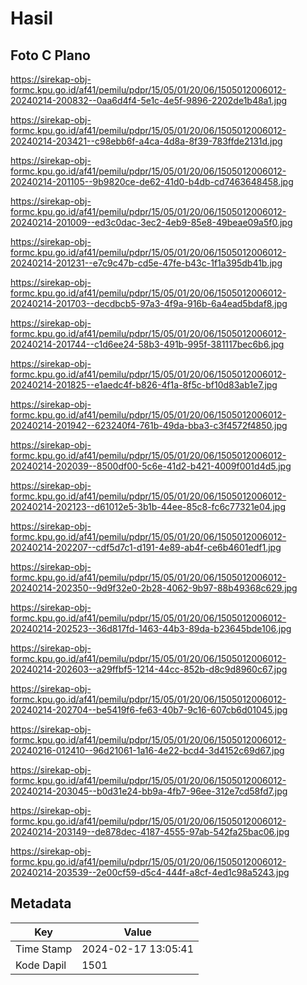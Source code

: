 # Hasil

## Foto C Plano

https://sirekap-obj-formc.kpu.go.id/af41/pemilu/pdpr/15/05/01/20/06/1505012006012-20240214-200832--0aa6d4f4-5e1c-4e5f-9896-2202de1b48a1.jpg

https://sirekap-obj-formc.kpu.go.id/af41/pemilu/pdpr/15/05/01/20/06/1505012006012-20240214-203421--c98ebb6f-a4ca-4d8a-8f39-783ffde2131d.jpg

https://sirekap-obj-formc.kpu.go.id/af41/pemilu/pdpr/15/05/01/20/06/1505012006012-20240214-201105--9b9820ce-de62-41d0-b4db-cd7463648458.jpg

https://sirekap-obj-formc.kpu.go.id/af41/pemilu/pdpr/15/05/01/20/06/1505012006012-20240214-201009--ed3c0dac-3ec2-4eb9-85e8-49beae09a5f0.jpg

https://sirekap-obj-formc.kpu.go.id/af41/pemilu/pdpr/15/05/01/20/06/1505012006012-20240214-201231--e7c9c47b-cd5e-47fe-b43c-1f1a395db41b.jpg

https://sirekap-obj-formc.kpu.go.id/af41/pemilu/pdpr/15/05/01/20/06/1505012006012-20240214-201703--decdbcb5-97a3-4f9a-916b-6a4ead5bdaf8.jpg

https://sirekap-obj-formc.kpu.go.id/af41/pemilu/pdpr/15/05/01/20/06/1505012006012-20240214-201744--c1d6ee24-58b3-491b-995f-381117bec6b6.jpg

https://sirekap-obj-formc.kpu.go.id/af41/pemilu/pdpr/15/05/01/20/06/1505012006012-20240214-201825--e1aedc4f-b826-4f1a-8f5c-bf10d83ab1e7.jpg

https://sirekap-obj-formc.kpu.go.id/af41/pemilu/pdpr/15/05/01/20/06/1505012006012-20240214-201942--623240f4-761b-49da-bba3-c3f4572f4850.jpg

https://sirekap-obj-formc.kpu.go.id/af41/pemilu/pdpr/15/05/01/20/06/1505012006012-20240214-202039--8500df00-5c6e-41d2-b421-4009f001d4d5.jpg

https://sirekap-obj-formc.kpu.go.id/af41/pemilu/pdpr/15/05/01/20/06/1505012006012-20240214-202123--d61012e5-3b1b-44ee-85c8-fc6c77321e04.jpg

https://sirekap-obj-formc.kpu.go.id/af41/pemilu/pdpr/15/05/01/20/06/1505012006012-20240214-202207--cdf5d7c1-d191-4e89-ab4f-ce6b4601edf1.jpg

https://sirekap-obj-formc.kpu.go.id/af41/pemilu/pdpr/15/05/01/20/06/1505012006012-20240214-202350--9d9f32e0-2b28-4062-9b97-88b49368c629.jpg

https://sirekap-obj-formc.kpu.go.id/af41/pemilu/pdpr/15/05/01/20/06/1505012006012-20240214-202523--36d817fd-1463-44b3-89da-b23645bde106.jpg

https://sirekap-obj-formc.kpu.go.id/af41/pemilu/pdpr/15/05/01/20/06/1505012006012-20240214-202603--a29ffbf5-1214-44cc-852b-d8c9d8960c67.jpg

https://sirekap-obj-formc.kpu.go.id/af41/pemilu/pdpr/15/05/01/20/06/1505012006012-20240214-202704--be5419f6-fe63-40b7-9c16-607cb6d01045.jpg

https://sirekap-obj-formc.kpu.go.id/af41/pemilu/pdpr/15/05/01/20/06/1505012006012-20240216-012410--96d21061-1a16-4e22-bcd4-3d4152c69d67.jpg

https://sirekap-obj-formc.kpu.go.id/af41/pemilu/pdpr/15/05/01/20/06/1505012006012-20240214-203045--b0d31e24-bb9a-4fb7-96ee-312e7cd58fd7.jpg

https://sirekap-obj-formc.kpu.go.id/af41/pemilu/pdpr/15/05/01/20/06/1505012006012-20240214-203149--de878dec-4187-4555-97ab-542fa25bac06.jpg

https://sirekap-obj-formc.kpu.go.id/af41/pemilu/pdpr/15/05/01/20/06/1505012006012-20240214-203539--2e00cf59-d5c4-444f-a8cf-4ed1c98a5243.jpg


## Metadata

| Key        | Value               |
| ---------- | ------------------- |
| Time Stamp | 2024-02-17 13:05:41 |
| Kode Dapil | 1501                |



